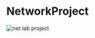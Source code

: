 # NetworkProject
![net lab project](https://github.com/Hiba-Saabneh/NetworkProject/assets/121882823/749c1293-7222-4bb4-9471-767caef11288)
